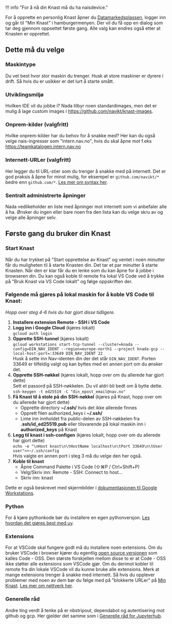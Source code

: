 !!! info "For å nå din Knast må du ha naisdevice."

For å opprette en personlig Knast åpner du [Datamarkedsplassen](https://data.ansatt.nav.no/), logger inn og går til "Min Knast" i hamburgermenyen. Der vil du få opp en dialog som tar deg gjennom oppsettet første gang. Alle valg kan endres også etter at Knasten er opprettet.

## Dette må du velge
### Maskintype
Du vet best hvor stor maskin du trenger. Husk at store maskiner er dyrere i drift. Så hvis du er usikker er det lurt å starte smått.
### Utviklingsmiljø
Hvilken IDE vil du jobbe i? Nada tilbyr noen standardimages, men det er mulig å lage custom images i https://github.com/navikt/knast-images.
### Onprem-kilder (valgfritt)
Hvilke onprem-kilder har du behov for å snakke med? Her kan du også velge nais-ingresser som "intern.nav.no", hvis du skal åpne mot f.eks https://teamkatalogen.intern.nav.no
### Internett-URLer (valgfritt)
Her legger du til URL-stier som du trenger å snakke med på internett. Det er god praksis å åpne for minst mulig, for eksempel er `github.com/navikt/*`  bedre enn `github.com/*`.  [Les mer om syntax her](https://cloud.google.com/secure-web-proxy/docs/url-list-syntax-reference).
### Sentralt administrerte åpninger
Nada vedlikeholder en liste med åpninger mot internett som vi anbefaler alle å ha. Ønsker du ingen eller bare noen fra den lista kan du velge skru av og velge alle åpninger selv.

## Første gang du bruker din Knast
### Start Knast
Når du har trykket på "Start opprettelse av Knast" og ventet i noen minutter får du muligheten til å starte Knasten din. Det tar et par minutter å starte Knasten. Når den er klar får du en lenke som du kan åpne for å jobbe i browseren din. Du kan også koble til remote fra lokal VS Code ved å trykke på "Bruk Knast via VS Code lokalt" og følge oppskriften der.

### Følgende må gjøres på lokal maskin for å koble VS Code til Knast:

*Hopp over steg 4-6 hvis du har gjort disse tidligere.*

1. **Installere extension Remote - SSH i VS Code**
2. **Logg inn i Google Cloud** (kjøres lokalt) <br> 
`gcloud auth login`
3. **Opprette SSH-tunnel** (kjøres lokalt) <br>
```gcloud workstations start-tcp-tunnel --cluster=knada --config=DIN_NAV_IDENT --region=europe-north1 --project knada-gcp --local-host-port=:33649 DIN_NAV_IDENT 22``` <br>
Husk å sette inn Nav-identen din der det står `DIN_NAV_IDENT`. Porten 33649 er tilfeldig valgt og kan byttes med en annen port om du ønsker det.
4. **Opprette SSH-nøkkel** (kjøres lokalt, hopp over om du allerede har gjort dette) <br>
Sett et passord på SSH-nøkkelen. Du vil aldri bli bedt om å bytte dette. <br>
`ssh-keygen -t ed25519 -C "din_epost_email@nav.no"`
5. **Få Knast til å stole på din SSH-nøkkel** (kjøres på Knast, hopp over om du allerede har gjort dette)
    - Opprette directory **~/.ssh/** hvis det ikke allerede finnes
    - Opprett filen authorized_keys i **~/.ssh/**
    - Lime inn innholdet fra public-delen av SSH-nøkkelen fra **.ssh/id_ed25519.pub** eller tilsvarende på lokal maskin inn i **authorized_keys** på Knast
6. **Legg til knast i ssh-configen** (kjøres lokalt, hopp over om du allerede har gjort dette) <br> `echo -e "\nHost knast\n\tHostName localhost\n\tPort 33649\n\tUser user">>~/.ssh/config` <br>
Hvis valgte en annen port i steg 3 må du velge den her også.
7. **Koble til knast**
    - Åpne Command Palette i VS Code (⇧⌘P / Ctrl+Shift+P)
    - Velg/Skriv inn: Remote - SSH: Connect to host...
    - Skriv inn: knast

Dette er også beskrevet med skjermbilder i [dokumentasjonen til Google Workstations](https://cloud.google.com/workstations/docs/develop-code-using-local-vscode-editor).


### Python
For å kjøre pythonkode bør du installere en egen pythonversjon. [Les hvordan det gjøres best med uv](./oppsett.md#python-med-uv).

### Extensions
For at VSCode skal fungere godt må du installere noen extensions. Om du bruker VSCode i browser kjører du egentlig [open source versjonen](https://cloud.google.com/workstations/docs/base-editor-overview) som kalles Code - OSS. Den største forskjellen mellom disse to er at Code - OSS ikke støtter alle extensions som VSCode gjør. Om du derimot kobler til remote fra din lokale VSCode vil du kunne bruke alle extensions. Merk at mange extensions trenger å snakke med internett. Så hvis du opplever problemer med noen av dem bør du følge med på "blokkerte URLer" på [Min Knast](https://data.ansatt.nav.no/user/workstation). [Les mer om nettverk her](./nettverk.md).

### Generelle råd
Andre ting verdt å tenke på er nbstripout, dependabot og autentisering mot github og gcp. Her gjelder det samme som i [Generelle råd for Jupyterhub](../notebook/generelt.md).